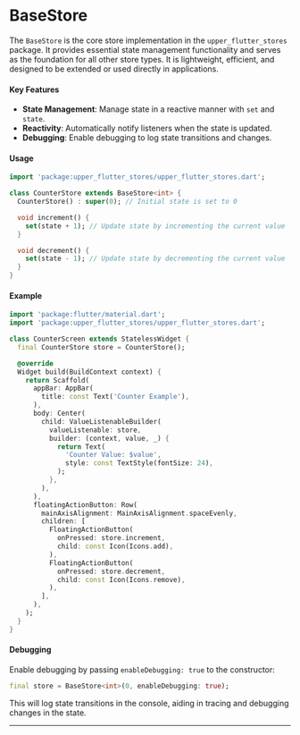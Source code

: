 # BaseStore

The `BaseStore` is the core store implementation in the `upper_flutter_stores` package. It provides essential state management functionality and serves as the foundation for all other store types. It is lightweight, efficient, and designed to be extended or used directly in applications.

#### Key Features
- **State Management**: Manage state in a reactive manner with `set` and `state`.
- **Reactivity**: Automatically notify listeners when the state is updated.
- **Debugging**: Enable debugging to log state transitions and changes.

#### Usage

```dart
import 'package:upper_flutter_stores/upper_flutter_stores.dart';

class CounterStore extends BaseStore<int> {
  CounterStore() : super(0); // Initial state is set to 0

  void increment() {
    set(state + 1); // Update state by incrementing the current value
  }

  void decrement() {
    set(state - 1); // Update state by decrementing the current value
  }
}
```

#### Example

```dart
import 'package:flutter/material.dart';
import 'package:upper_flutter_stores/upper_flutter_stores.dart';

class CounterScreen extends StatelessWidget {
  final CounterStore store = CounterStore();

  @override
  Widget build(BuildContext context) {
    return Scaffold(
      appBar: AppBar(
        title: const Text('Counter Example'),
      ),
      body: Center(
        child: ValueListenableBuilder(
          valueListenable: store,
          builder: (context, value, _) {
            return Text(
              'Counter Value: $value',
              style: const TextStyle(fontSize: 24),
            );
          },
        ),
      ),
      floatingActionButton: Row(
        mainAxisAlignment: MainAxisAlignment.spaceEvenly,
        children: [
          FloatingActionButton(
            onPressed: store.increment,
            child: const Icon(Icons.add),
          ),
          FloatingActionButton(
            onPressed: store.decrement,
            child: const Icon(Icons.remove),
          ),
        ],
      ),
    );
  }
}
```

#### Debugging
Enable debugging by passing `enableDebugging: true` to the constructor:

```dart
final store = BaseStore<int>(0, enableDebugging: true);
```
This will log state transitions in the console, aiding in tracing and debugging changes in the state.

---
